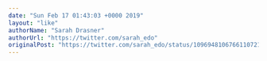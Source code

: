 ```yaml
---
date: "Sun Feb 17 01:43:03 +0000 2019"
layout: "like"
authorName: "Sarah Drasner"
authorUrl: "https://twitter.com/sarah_edo"
originalPost: "https://twitter.com/sarah_edo/status/1096948106766110721"
---
```

